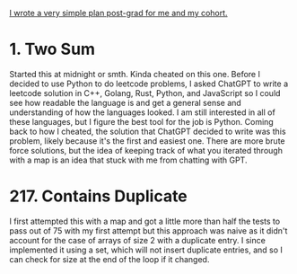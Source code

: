 [I wrote a very simple plan post-grad for me and my cohort.](https://meowing-night-45e.notion.site/My-LeetCode-Plan-e8bf90b449b24475a50ea5a9899747bb)

# 1. Two Sum

Started this at midnight or smth. Kinda cheated on this one. Before I decided to use Python to do leetcode problems, I asked ChatGPT to write a leetcode solution in C++, Golang, Rust, Python, and JavaScript so I could see how readable the language is and get a general sense and understanding of how the languages looked. I am still interested in all of these languages, but I figure the best tool for the job is Python. Coming back to how I cheated, the solution that ChatGPT decided to write was this problem, likely because it's the first and easiest one. There are more brute force solutions, but the idea of keeping track of what you iterated through with a map is an idea that stuck with me from chatting with GPT.

# 217. Contains Duplicate

I first attempted this with a map and got a little more than half the tests to pass out of 75 with my first attempt but this approach was naive as it didn't account for the case of arrays of size 2 with a duplicate entry. I since implemented it using a set, which will not insert duplicate entries, and so I can check for size at the end of the loop if it changed.
